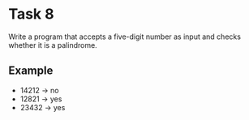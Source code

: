# Task 8

Write a program that accepts a five-digit number as input and checks whether it
is a palindrome.

## Example

- 14212 -> no
- 12821 -> yes
- 23432 -> yes
